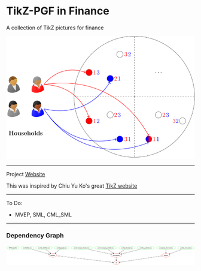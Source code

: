 # TikZ-PGF in Finance

A collection of TikZ pictures for finance

![](./output/bubbles.png)

--------------------------------

Project [Website](https://eloualiche.github.io/TikZ-PGF/)

This was inspired by Chiu Yu Ko's great [TikZ website](https://sites.google.com/site/kochiuyu/Tikz)

--------------------------------

To Do:
  + MVEP, SML, CML_SML

--------------------------------


### Dependency Graph

![](./log/graph-TikZ-dag.png)
